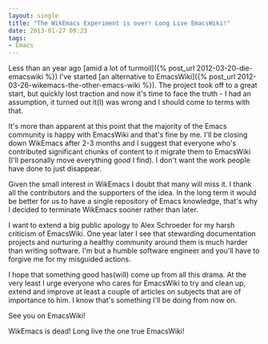 ```yaml
---
layout: single
title: "The WikEmacs Experiment is over! Long Live EmacsWiki!"
date: 2013-01-27 09:23
tags:
- Emacs
---
```


Less than an year ago
[amid a lot of turmoil]({% post_url 2012-03-20-die-emacswiki %})
I've started
[an alternative to EmacsWiki]({% post_url 2012-03-26-wikemacs-the-other-emacs-wiki %}). The
project took off to a great start, but quickly lost traction and now
it's time to face the truth - I had an assumption, it turned out it(I)
was wrong and I should come to terms with that.

It's more than apparent at this point that the majority of the Emacs
community is happy with EmacsWiki and that's fine by me. I'll be
closing down WikEmacs after 2-3 months and I suggest that everyone who's
contributed significant chunks of content to it migrate them to
EmacsWiki (I'll personally move everything good I find). I don't want
the work people have done to just disappear.

Given the small interest in WikEmacs I doubt that many will miss it. I
thank all the contributors and the supporters of the idea. In the long
term it would be better for us to have a single repository of Emacs
knowledge, that's why I decided to terminate WikEmacs sooner rather than later.

I want to extend a big public apology to Alex Schroeder for my harsh
criticism of EmacsWiki.  One year later I see that stewarding
documentation projects and nurturing a healthy community around them
is much harder than writing software. I'm but a humble software
engineer and you'll have to forgive me for my misguided actions.

I hope that something good has(will) come up from all this drama. At
the very least I urge everyone who cares for EmacsWiki to try and
clean up, extend and improve at least a couple of articles on subjects
that are of importance to him. I know that's something I'll be doing
from now on.

See you on EmacsWiki!

WikEmacs is dead! Long live the one true EmacsWiki!
